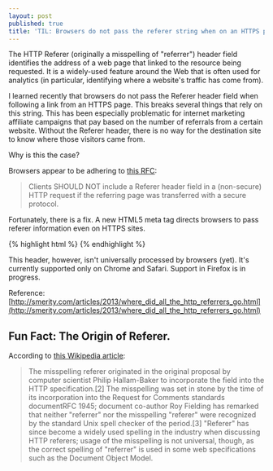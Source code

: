 ```yaml
---
layout: post
published: true
title: 'TIL: Browsers do not pass the referer string when on an HTTPS page'
---
```

The HTTP Referer (originally a misspelling of "referrer") header field identifies the address of a web page that linked to the resource being requested. It is a widely-used feature around the Web that is often used for analytics (in particular, identifying where a website's traffic has come from).

I learned recently that browsers do not pass the Referer header field when following a link from an HTTPS page. This breaks several things that rely on this string. This has been especially problematic for internet marketing affiliate campaigns that pay based on the number of referrals from a certain website. Without the Referer header, there is no way for the destination site to know where those visitors came from.

Why is this the case?

Browsers appear to be adhering to [this RFC](http://www.w3.org/Protocols/rfc2616/rfc2616-sec15.html#sec15.1.3):

> Clients SHOULD NOT include a Referer header field in a (non-secure) HTTP request if the referring page was transferred with a secure protocol.

Fortunately, there is a fix. A new HTML5 meta tag directs browsers to pass referer information even on HTTPS sites.

{% highlight html %}
<meta name="referrer" content="always">
{% endhighlight %}

This header, however, isn't universally processed by browsers (yet). It's currently supported only on Chrome and Safari. Support in Firefox is in progress.

Reference: [http://smerity.com/articles/2013/where_did_all_the_http_referrers_go.html](http://smerity.com/articles/2013/where_did_all_the_http_referrers_go.html)

## Fun Fact: The Origin of Referer.

According to [this Wikipedia article](http://en.wikipedia.org/wiki/HTTP_referer):

> The misspelling referer originated in the original proposal by computer scientist Philip Hallam-Baker to incorporate the field into the HTTP specification.[2] The misspelling was set in stone by the time of its incorporation into the Request for Comments standards documentRFC 1945; document co-author Roy Fielding has remarked that neither "referrer" nor the misspelling "referer" were recognized by the standard Unix spell checker of the period.[3] "Referer" has since become a widely used spelling in the industry when discussing HTTP referers; usage of the misspelling is not universal, though, as the correct spelling of "referrer" is used in some web specifications such as the Document Object Model.
